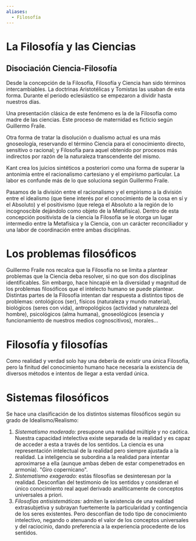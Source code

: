 ```yaml
---
aliases:
  - Filosofía
---
```

# La Filosofía y las Ciencias
## Disociación Ciencia-Filosofía

Desde la concepción de la Filosofía, Filosofía y Ciencia han sido términos intercambiables. La doctrinas Aristotélicas y Tomistas las usaban de esta forma. Durante el periodo eclesiástico se empezaron a dividir hasta nuestros días.

Una presentación clásica de este fenómeno es la de la Filosofía como madre de las ciencias. Este proceso de maternidad es ficticio según Guillermo Fraile.

Otra forma de tratar la disolución o dualismo actual es una más gnoseología, reservando el término Ciencia para el conocimiento directo, sensitivo o racional; y Filosofía para aquel obtenido por procesos más indirectos por razón de la naturaleza transcendente del mismo.

Kant crea los juicios sintéticos a posteriori como una forma de superar la antonimia entre el racionalismo cartesiano y el empirismo particular. La labor es confunde más de lo que soluciona según Guillermo Fraile.

Pasamos de la división entre el racionalismo y el empirismo a la división entre el idealismo (que tiene interés por el conocimiento de la cosa en sí y el Absoluto) y el positivismo (que relega el Absoluto a la región de lo incognoscible dejándolo como objeto de la Metafísica). Dentro de esta concepción positivista de la ciencia la Filosofía se le otorga un lugar intermedio entre la Metafísica y la Ciencia, con un carácter reconciliador y una labor de coordinación entre ambas disciplinas.


# Los problemas filosóficos

Guillermo Fraile nos recalca que la Filosofía no se limita a plantear problemas que la Ciencia deba resolver, si no que son dos disciplinas identificables. Sin embargo, hace hincapié en la diversidad y magnitud de los problemas filosóficos que el intelecto humano se puede plantear. Distintas partes de la Filosofía intentan dar respuesta a distintos tipos de problemas: ontológicos (ser), físicos (naturaleza y mundo material), biológicos (seres con vida), antropológicos (actividad y naturaleza del hombre), psicológicos (alma humana), gnoseológicos (esencia y funcionamiento de nuestros medios cognoscitivos), morales...

# Filosofía y filosofías

Como realidad y verdad solo hay una debería de existir una única Filosofía, pero la finitud del conocimiento humano hace necesaria la existencia de diversos métodos e intentos de llegar a esta verdad única.

# Sistemas filosóficos

Se hace una clasificación de los distintos sistemas filosóficos según su grado de Idealismo/Realismo:

1. *Sistematismo moderado:* presupone una realidad múltiple y no caótica. Nuestra capacidad intelectiva existe separada de la realidad y es capaz de acceder a esta a través de los sentidos. La ciencia es una representación intelectual de la realidad pero siempre ajustada a la realidad. La inteligencia se subordina a la realidad para intentar aproximarse a ella (aunque ambas deben de estar compenetrados en armonía). "Giro copernicano".
2. *Sistematismo exagerado:* estás filosofías se desinteresan por la realidad. Desconfían del testimonio de los sentidos y consideran el único conocimiento real aquel derivado analíticamente de conceptos universales a priori.
3. *Filosofías antisistemáticas:* admiten la existencia de una realidad extrasubjetiva y subrayan fuertemente la particularidad y contingencia de los seres existentes. Pero desconfían de todo tipo de conocimiento intelectivo, negando o atenuando el valor de los conceptos universales y del raciocinio, dando preferencia a la experiencia procedente de los sentidos.